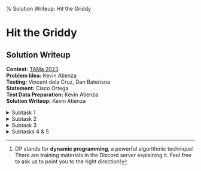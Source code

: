 % Solution Writeup: Hit the Griddy


# Hit the Griddy  
## Solution Writeup

**Contest:** [TAMa 2023](https://noi.ph/tama-2023/)  
**Problem Idea:** Kevin Atienza  
**Testing:** Vincent dela Cruz, Dan Baterisna  
**Statement:** Cisco Ortega  
**Test Data Preparation:** Kevin Atienza  
**Solution Writeup:** Kevin Atienza  



<details class="editorial-section"><summary class="h2">Subtask 1</summary>

<div class="caution">
**Disclaimer:** The first solution we&rsquo;ll describe is the simplest one conceptually, but is not necessarily the easiest one to implement. Nonetheless, we&rsquo;re covering it anyway because the ideas we&rsquo;ll encounter will be useful for later.
</div>


### A straightforward approach

Anyway, the most straightforward solution would be to *just do it* as stated, a.k.a., *brute force*: enumerate all $2^{rc}$ grids, compute $B(G)$ for each of them, and then sum up all these $B(G)^3$. Enumerating grids is relatively straightforward with backtracking, and for the first subtask, $2^{rc} = 2^{25} = 33554432$ which is quite manageable for a computer. The only missing ingredient to fully implement this solution is being able to compute $B(G)$ for a given grid $G$.


### Computing $B(G)$

We are given a grid with $r$ rows and $c$ columns, and we want to make it *based*, i.e., change it so that every row and every column has an even number of cringe memes.

Let&rsquo;s convert a cool meme (&#128511;) into a $0$ and a cringe meme (&#128556;) into a $1$, so the condition translates to: **the sum of every row and every column is even.**

Now, the effect of flipping a cell is to flip the <span class="definition" data-bs-toggle="tooltip" data-bs-placement="bottom" title="The parity of a number is whether it&rsquo;s odd or even. (The word &ldquo;parity&rdquo; itself is related to the word &ldquo;pair&rdquo;.)">parity</span> of exactly one row and exactly one column, namely the row and column containing the cell. Thus, if there are $R$ odd rows, then you need at least $R$ flips to make all these odd rows even. Similarly, if there are $C$ odd columns, then you need at least $C$ flips. Combining these tells us that we need $\max(R, C)$ or more moves to make the grid based.

On the other hand, for every move, we can choose the row and column to flip *independently*. Thus, it seems intuitive that $\max(R, C)$ moves are enough. And indeed, it is:
<div class="theorem">
**Theorem 1:** If the grid $G$ has exactly $R$ odd rows and exactly $C$ odd columns, then $B(G) = \max(R, C)$.
</div>

<details class="proof"><summary class="h4">Proof</summary>
Without loss of generality, assume $R \le C$ (we can rotate the grid otherwise), so our goal is to show that $B(G) = C$. Using our earlier argument, at least $\max(R, C) = C$ moves are needed, so all that remains is to show that $C$ moves are enough.

With a greedy strategy, we can turn $R$ odd rows and odd columns even with just $R$ moves; we end up with $0$ odd rows and $C - R$ odd columns. Then, for each of the $C - R$ remaining odd columns, we flip its topmost cell. This makes all columns even, and also all rows even, except potentially the topmost row.

Let&rsquo;s figure out what happens with the topmost row. After the $R$th move, it was even, and each of the final $C - R$ moves flipped it. Thus, it&rsquo;s even if and only if $C - R$ is even, which is equivalent to saying that $R$ and $C$ have the same parity.

But $R$ and $C$ clearly have the same parity, since $R \bmod 2$ is basically the sum of the *whole* grid modulo $2$ (why?), which is also $C \bmod 2$ for a similar reason, so we indeed have $(R \bmod 2) = (C \bmod 2)$. Thus, the topmost row is even after all $C$ moves, and $C$ moves are enough.
</details>

With this formula, we can now easily compute $B(G)$ by computing the parities of all rows and columns, computing $R$ and $C$ from those, and finally computing $B(G)$ as $\max(R, C)$.


### Implementation

Here&rsquo;s an implementation in C++.

<div class="caution">
**Note:** It looks quite a bit involved, mostly because of the backtracking, so if you can&rsquo;t grok this yet, I suggest skipping it for now and proceeding to the following sections which will describe solutions that are simpler to implement. Understanding this is *not* required to understand the following sections.
</div>
<details class="code"><summary class="h4">Code (C++)</summary>

```cpp
#include <bits/stdc++.h>
using namespace std;

using ll = long long;
const ll mod = 998'244'353;

ll solve(int r, int c) {
    vector<vector<int>> G(r, vector<int>(c));

    // this function computes B(G)
    auto B = [&]() {
        // compute parities of rows and columns
        vector<int> odd_row(r), odd_col(c);
        for (int i = 0; i < r; i++) {
            for (int j = 0; j < c; j++) {
                odd_row[i] ^= G[i][j];
                odd_col[j] ^= G[i][j];
            }
        }

        // compute the number of odd_ rows and columns
        int odd_row_count = 0, odd_col_count = 0;
        for (int odd : odd_row) odd_row_count += odd;
        for (int odd : odd_col) odd_col_count += odd;

        // return the larger
        return max(odd_row_count, odd_col_count);
    };

    // this function computes the sum of B(G)^3 across all
    // grids G, assuming all cells before cell (i, j) have
    // already been chosen.
    ll ans = 0;
    function<void(int,int)> sum_grids = [&](int i, int j) {
        if (i >= r) {
            // we're past the last row, so just compute B(G)^3
            ll b = B() % mod;
            (ans += b * b % mod * b) %= mod;
        } else if (j >= c) {
            // we're past the current row, so go to the next row
            sum_grids(i + 1, 0);
        } else {
            // try G[i][j] = 0 and G[i][j] = 1
            for (int v : {0, 1}) {
                G[i][j] = v;
                // ... then go to the next cell
                sum_grids(i, j + 1);
            }
        }
    };
    sum_grids(0, 0);
    
    return ans % mod;
}

int main() {
    int r, c;
    scanf("%d%d", &r, &c);
    printf("%lld\n", (solve(r, c) % mod + mod) % mod);
}
```
</details>
Running this with the input `5 5` gives the answer in \~3 seconds in my computer (when the program is compiled with the `-O3` optimization flag of `g++`).

As for the running time, we can write it as
$$\mathcal{O}((\text{number of grids})\times (\text{time to compute $B(G)$)}).$$
There are $2^{rc}$ grids, and we can compute $B(G)$ in $\mathcal{O}(rc)$ (why?), so the overall time complexity is $\mathcal{O}(2^{rc} rc)$.


### Solving via pen and paper?

This subtask can technically also be solved via pen and paper. The following sections deal with solutions to further subtasks that involve much less computation. Those computations are few enough that they can be done by hand (or with a spreadsheet) to solve this subtask.

</details>



<details class="editorial-section"><summary class="h2">Subtask 2</summary>

### A better approach

It&rsquo;s now clear that we can&rsquo;t go through all possible grids if we hope to solve the remaining subtasks within the lifetime of our sun; $2^{rc}$ is simply too large. On the other hand, the number of possible values of $B(G)$ is relatively small; it&rsquo;s always between $0$ and $\max(r, c)$. This suggests that a better approach might be to count the number of grids for each possible value of $B(G)$.

Inspired by this, let&rsquo;s define the function $\mathit{count}(r, c, b)$ to be the number of $r\times c$ grids $G$ such that $B(G) = b$. With this function, we can now write the answer as
$$\mathit{count}(r, c, 0)\cdot 0^3 + \mathit{count}(r, c, 1)\cdot 1^3 + \mathit{count}(r, c, 2)\cdot 2^3 + \ldots$$
with the sum going the way up to $b = \max(r, c)$; Written in summation notation, this is the same as
$$\sum_{b=0}^{\max(r,c)} \mathit{count}(r, c, b)\cdot b^3.$$

### Computing $\mathit{count}(r, c, b)$

Our goal now is to compute $\mathit{count}(r, c, b)$ for $0 \le b \le \max(r, c)$. There are a couple of ways to do this. In what follows, we&rsquo;ll describe an approach that&rsquo;s relatively straightforward conceptually (but not necessarily implementation-wise).

We know from earlier that $B(G) = \max(R, C)$, where $R$ and $C$ are the numbers of odd rows and columns, respectively. So we probably want to define a new function that counts the number of $r\times c$ grids with exactly $R$ odd rows and $C$ odd columns. Denoting that count by $f(r, c, R, C)$, it&rsquo;s easy to see that
$$\mathit{count}(r, c, b) = \sum_{\substack{R, C \\ \max(R, C) = b}} f(r, c, R, C).$$
So all that remains is to compute $f(r, c, R, C)$ for all $0 \le R \le r$ and $0 \le C \le c$.

Let&rsquo;s now compute $f(r, c, R, C)$. Let&rsquo;s choose which $R$ rows and $C$ columns will be odd, and after choosing these, let&rsquo;s count the number of grids. $f(r, c, R, C)$ will be the sum of these counts among all possible choices. However, since the rows are pretty much the same, as is the columns, these counts ought to be the same! In other words, we can write
$$f(r, c, R, C) = \binom{r}{R} \binom{c}{C} g(r, c, R, C),$$
where $g(r, c, R, C)$ is the number of $r\times c$ grids $G$ with a given selection of $R$ rows and $C$ columns odd, and the rest even. And as we&rsquo;ve just reasoned out, the actual choice doesn&rsquo;t matter, so let&rsquo;s say they&rsquo;re the $R$ topmost rows and the $C$ leftmost columns.


### Computing $g(r, c, R, C)$

So we want to build a grid with the $R$ topmost rows odd, and the $C$ leftmost columns even. For simplicity, let&rsquo;s assume that $0 < R < r$ and $0 < C < c$; we&rsquo;ll deal with edge cases later.

For example, if $r = 4$, $c = 9$, $R = 2$ and $C = 4$, then the grid we&rsquo;re building would look like this.
$$\begin{array}{|ccccccccc|c}
\text{odd} & \text{odd} & \text{odd} & \text{odd} & \text{even} & \text{even} & \text{even} & \text{even} & \text{even} & \\
\hline
\text{?} & \text{?} & \text{?} & \text{?} & \text{?} & \text{?} & \text{?} & \text{?} & \text{?} &  \text{odd} \\
\text{?} & \text{?} & \text{?} & \text{?} & \text{?} & \text{?} & \text{?} & \text{?} & \text{?} &  \text{odd} \\
\text{?} & \text{?} & \text{?} & \text{?} & \text{?} & \text{?} & \text{?} & \text{?} & \text{?} &  \text{even} \\
\text{?} & \text{?} & \text{?} & \text{?} & \text{?} & \text{?} & \text{?} & \text{?} & \text{?} &  \text{even} \\
\hline
\end{array}$$

A straightforward way to build a grid is to build it row by row. This can be stated recursively. First, we choose what the first row looks like. Then, we &ldquo;recursively&rdquo; construct the rest of the grid...somehow.

Let&rsquo;s now go into the details. First, because we assumed $R > 0$, the topmost row must be odd, so if it has exactly $x$ ones, then $x$ must be one of: $1, 3, 5, \ldots$. Fix such an $x$, and let&rsquo;s count the number of grids with exactly $x$ $1$s in the topmost row.

Now, the placement of these $x$ $1$s affects the parities of the columns. On the other hand, the $C$ leftmost columns are pretty much the same as each other, as is the $c - C$ rightmost columns. So if $y$ of these $x$ $1$s belong to the $C$ leftmost columns, and the $x - y$ remaining $1$s belong to the $c - C$ rightmost columns, then that means that, when looking at the &ldquo;rest of the grid&rdquo;, that is, *the grid with the first row removed*:

- $y$ of the $C$ leftmost columns are even, and the remaining $C - y$ are odd;
- $x - y$ of the $c - C$ rightmost columns are odd, and the remaining $(c - C) - (x - y)$ are even.

Thus, as far as the &ldquo;rest of the grid&rdquo; is concerned, there are exactly $C - y + x - y$ odd columns. We can now count the number of them recursively! Since the &ldquo;rest of the grid&rdquo; has $r - 1$ rows, and $R - 1$ of them must be odd, and there are $c$ columns, $C - y + x - y$ of which must be odd, there must be exactly
$$\binom{C}{y} \binom{c - C}{x - y} g(r - 1, c, R - 1, C - y + x - y)$$
such grids, where the binomial coefficients come from choosing which cells will contain the $1$s in the leftmost $C$ and the rightmost $c - C$ columns.

Now, the above count is just for a fixed choice of $x$ and $y$. To compute $g(r, c, R, C)$, we simply sum over all possible values of $x$ and $y$. We thus get the formula:
$$g(r, c, R, C) = \sum_{\substack{x=0 \\ \text{$x$ odd}}}^c \sum_{y=0}^x \binom{C}{y} \binom{c - C}{x - y} g(r - 1, c, R - 1, C - y + x - y).$$
We can now use this to compute $g(r, c, R, C)$. However, this is still incomplete, for a few reasons:

- The above only works if $R > 0$, which is how we knew that the topmost row is odd. If $R = 0$, then the topmost row is even. Well, we can still find a recursive formula similar to the above, just with a couple of changes (such as $x$ now being even, among other things). The formula we get when $R = 0$ is
$$g(r, c, R, C) = \sum_{\substack{x=0 \\ \text{$x$ even}}}^c \sum_{y=0}^x \binom{C}{y} \binom{c - C}{x - y} g(r - 1, c, R, C - y + x - y).$$

- We haven&rsquo;t discussed the base case yet! In our recursion above, the base case is $r = 0$, and the answer is pretty simple: there is only one grid with zero rows and $c$ columns, namely the *empty grid*. Each of its columns is even (because every column is empty, and $0$ is even). Therefore, we have
$$g(0, c, 0, C) = \begin{cases}
1 & \text{if $C = 0$} \\
0 & \text{otherwise.}
\end{cases}$$

- As an implementation detail, you should probably further restrict the summation formula to only those terms where $y \le C$ and $x - y \le c - C$, because $\binom{C}{y}$ or $\binom{c - C}{x - y}$ will be zero anyway. If you don&rsquo;t do this, then at first glance it seems like there won&rsquo;t be any issues since you seem to be just adding zero anyway. However, there&rsquo;s a subtle issue: the value $(C - y + x - y)$&mdash;an argument to the recursive call&mdash;has the potential to exceed $c$, which could become an off-by-one error depending on your implementation.


### Running time

With this, we now have a recursive algorithm to compute $g$, and thus an algorithm to compute $f$, $\mathit{count}$, and the answer. What is the running time? Well, for the algorithm to work, we need to be able to compute binomial coefficients. We can do that by simply building Pascal&rsquo;s triangle, which is basically a graphical manifestation of the recursive formula
$$\binom{n}{r} = \binom{n - 1}{r - 1} + \binom{n - 1}{r}$$
(with base cases $\binom{n}{0} = \binom{n}{n} = 1$). Thus, in our analysis, we can assume that we can compute any binomial coefficient we need with an $\mathcal{O}(1)$ lookup (after an $\mathcal{O}(\max(r, c)^2)$ precomputation; note that we only need up to row $\max(r, c)$ of Pascal&rsquo;s triangle).

So the algorithm consists of:

1. Computing the values $g(r, c, R, C)$ that we need.
2. Computing the values $f(r, c, R, C)$ that we need.
3. Computing the values $\mathit{count}(r, c, b)$ we need.
4. Computing the final sum to get the answer.

Now, it turns out that the first step is the bottleneck, because once we have all the $g$ values we need:

- Each of the $\mathcal{O}(rc)$ values of $f$ we need can be obtained from the corresponding value of $g$ in $\mathcal{O}(1)$ (using our formula).
- We only need the values $\mathit{count}(r, c, b)$ for $0 \le b \le \max(r, c)$. The formula for $\mathit{count}(r, c, b)$ contains at most $r + c + 1$ summands, so it can be computed in $\mathcal{O}(r + c)$ time. Thus, computing all values of $\mathit{count}$ we need takes $\mathcal{O}(\max(r, c)(r + c)) = \mathcal{O}(\max(r, c)^2)$ time.
- The final sum only has $\mathcal{O}(\max(r, c))$ summands.

So all that remains is to analyze the running time of computing the $g(r, c, R, C)$ values we need. Note that the value of the argument &ldquo;$r$&rdquo; here actually varies because of the recursion! On the other hand, notice that the value of $c$ doesn&rsquo;t change at all, so it might as well be fixed. So all in all, we want to compute $g(r', c, R, C)$ for all triples $(r', R, C)$ such that $0 \le R \le r' \le r$ and $0 \le C \le c$.

Now, in general, our formula for $g(r', c, R, C)$ involves a nested sum with $\mathcal{O}(c^2)$ summands (check), so the running time is basically
$$\mathcal{O}(c^2 \cdot (\text{number of distinct arguments})).$$
Also, there are $\mathcal{O}(r^2 c)$ distinct arguments to $g$ (why?), so this is simply $\mathcal{O}(r^2 c^3)$.

The overall running time is then $\mathcal{O}(r^2 c^3)$ since this also dominates all other steps (which are $\mathcal{O}(\max(r, c)^2)$ overall). For subtask 2, we have $r = 64$ and $c = 100$, and this might be too slow. However, we can improve the running time a bit with the following observations:

- The answer for $(r, c)$ is the same as the answer for $(c, r)$, so we may freely swap $r$ and $c$;
- The algorithm runs faster when $r > c$ (because the time complexity &ldquo;$\mathcal{O}(r^2 c^3)$&rdquo; is asymmetric with respect to $r$ and $c$).

Therefore, if $r < c$, we can simply *swap* $r$ and $c$ to make it run faster!

My Python 3 implementation of this solution, when given the input $r = 100$ and $c = 64$, runs in less than one minute.

In the next section, we&rsquo;ll discuss a solution that&rsquo;s much easier to implement and even gets you up to Subtask 3. However, even though the solution presented above is somewhat more involved (e.g., there are more nested loops), in some sense, it&rsquo;s simpler because you need less thinking to derive it; ultimately, it&rsquo;s really &ldquo;just DP&rdquo;.[^1]

</details>



<details class="editorial-section"><summary class="h2">Subtask 3</summary>

The previous solution will choke on subtask 3 because the input values are quite large. To improve on the previous solution, we need a better way to compute $\mathit{count}(r, c, b)$. Building the grid row-by-row is too slow.

It turns out that we can vastly improve our computation of $g(r, c, R, C)$ by building the grid *cell by cell* instead! (Recall that $g(r, c, R, C)$ is the number of $r \times c$ grids where the $R$ topmost rows and $C$ leftmost columns are odd.) To see what I mean, suppose we&rsquo;re choosing the values of the cells in order, left to right, then top to bottom. Now, each cell will contain $0$ or $1$, so generally, there are two choices we can make at every step.

However, things change a bit when we&rsquo;re choosing the rightmost cell of the current row. Since we know the parity of the row, there&rsquo;s really only one remaining choice for the rightmost cell that will give the row the correct parity!

For example, in the following grid, suppose we&rsquo;re now at the cell marked $X$. Since the row has to be odd, the value of $X$ must be $1$.
$$\begin{array}{|ccccccccc|c}
\text{odd} & \text{odd} & \text{odd} & \text{odd} & \text{even} & \text{even} & \text{even} & \text{even} & \text{even} & \\
\hline
1 & 1 & 0 & 0 & 1 & 0 & 0 & 1 & 1 &  \text{odd} \\
0 & 1 & 1 & 0 & 1 & 1 & 0 & 0 & X &  \text{odd} \\
\text{?} & \text{?} & \text{?} & \text{?} & \text{?} & \text{?} & \text{?} & \text{?} & \text{?} &  \text{even} \\
\text{?} & \text{?} & \text{?} & \text{?} & \text{?} & \text{?} & \text{?} & \text{?} & \text{?} &  \text{even} \\
\hline
\end{array}$$

Furthermore, things change again when we&rsquo;re choosing the cells at the bottommost rows. Since each column also has a fixed parity, each cell is again already determined; there&rsquo;s only one choice for each of those cells that will make the parity of the column correct.

For example, in the following grid, suppose we&rsquo;re now at $X$. Then since the column must be odd, the value of $X$ must be $0$.
$$\begin{array}{|ccccccccc|c}
\text{odd} & \text{odd} & \text{odd} & \text{odd} & \text{even} & \text{even} & \text{even} & \text{even} & \text{even} & \\
\hline
1 & 1 & 0 & 0 & 1 & 0 & 0 & 1 & 1 &  \text{odd} \\
0 & 1 & 1 & 0 & 1 & 1 & 0 & 0 & 1 &  \text{odd} \\
1 & 1 & 1 & 0 & 0 & 1 & 0 & 0 & 0 &  \text{even} \\
\text{1} & X & \text{?} & \text{?} & \text{?} & \text{?} & \text{?} & \text{?} & \text{?} &  \text{even} \\
\hline
\end{array}$$


Finally, things get even more special when we reach the bottom-rightmost cell. In that case, it has to satisfy *two* conditions, one for the row, and one for the column. It turns out that both conditions are satisfiable if and only if $R$ and $C$ have the same parity (why?), and in that case, there&rsquo;s exactly one choice again!

Thus, we made exactly $(r - 1)(c - 1)$ independent binary choices, corresponding to the cells not in the rightmost column or bottommost row, and everything else is uniquely determined. Thus, we&rsquo;ve essentially proven the following:

<div class="theorem">

**Theorem 2:** For $r \ge 1$, $c \ge 1$, $0 \le R \le r$, $0 \le C \le c$, we have
$$g(r, c, R, C) = \begin{cases}
2^{(r - 1)(c - 1)} & \text{if $R$ and $C$ have the same parity;} \\
0 & \text{otherwise.}
\end{cases}$$

</div>

This formula simplifies our solution a lot! After precomputing the value of $2^{(r - 1)(c - 1)}$ (modulo $998244353$), computing all the values of $g(r, c, R, C)$ we need now only takes $\mathcal{O}(rc)$ time. And in fact, we can now compute the answer in $\mathcal{O}(rc)$ time overall, which is good enough up to subtask 3.

<div class="task">
**Exercise:** Show that this solution runs in $\mathcal{O}(rc)$ time.
</div>

</details>



<details class="editorial-section"><summary class="h2">Subtasks 4 & 5</summary>

For this subtask, $\mathcal{O}(rc)$ won&rsquo;t be enough. We want something faster.

I&rsquo;ll just leave you with a hint to get you started. (The solution of course needs more steps after this.)
<div class="task">
**Hint:** Try to count the number of grids $G$ for which $B(G) \le b$, rather than $B(G) = b$.
</div>

</details>

[^1]: DP stands for **dynamic programming**, a powerful algorithmic technique! There are training materials in the Discord server explaining it. Feel free to ask us to point you to the right direction!

